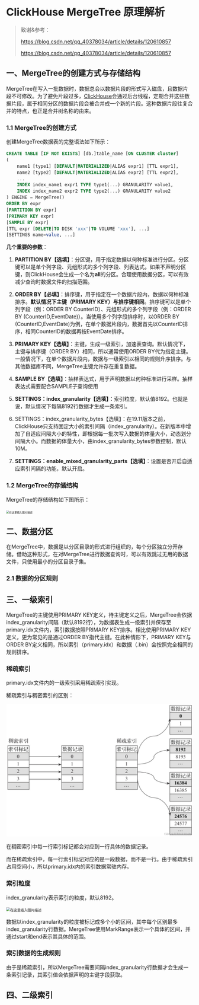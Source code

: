 # ClickHouse MergeTree 原理解析

> 致谢&参考：
>
> https://blog.csdn.net/qq_40378034/article/details/120610857
>
> https://blog.csdn.net/qq_40378034/article/details/120610857



## 一、MergeTree的创建方式与存储结构

​	MergeTree在写入一批数据时，数据总会以数据片段的形式写入磁盘，且数据片段不可修改。为了避免片段过多，[ClickHouse](https://so.csdn.net/so/search?q=ClickHouse&spm=1001.2101.3001.7020)会通过后台线程，定期合并这些数据片段，属于相同分区的数据片段会被合并成一个新的片段。这种数据片段往复合并的特点，也正是合并树名称的由来。

### 1.1 MergeTree的创建方式

创建MergeTree数据表的完整语法如下所示：

```sql
CREATE TABLE [IF NOT EXISTS] [db.]table_name [ON CLUSTER cluster]
(
    name1 [type1] [DEFAULT|MATERIALIZED|ALIAS expr1] [TTL expr1],
    name2 [type2] [DEFAULT|MATERIALIZED|ALIAS expr2] [TTL expr2],
    ...
    INDEX index_name1 expr1 TYPE type1(...) GRANULARITY value1,
    INDEX index_name2 expr2 TYPE type2(...) GRANULARITY value2
) ENGINE = MergeTree()
ORDER BY expr
[PARTITION BY expr]
[PRIMARY KEY expr]
[SAMPLE BY expr]
[TTL expr [DELETE|TO DISK 'xxx'|TO VOLUME 'xxx'], ...]
[SETTINGS name=value, ...]
```

**几个重要的参数**：

1. **PARTITION BY【选填】**：分区键，用于指定数据以何种标准进行分区。分区键可以是单个列字段、元组形式的多个列字段、列表达式。如果不声明分区键，则ClickHouse会生成一个名为**all**的分区。合理使用数据分区，可以有效减少查询时数据文件的扫描范围。

2. **ORDER BY【必填】**：排序键，用于指定在一个数据片段内，数据以何种标准排序。**默认情况下主键（PRIMARY KEY）与排序键相同**。排序键可以是单个列字段（例：ORDER BY CounterID）、元组形式的多个列字段（例：ORDER BY (CounterID,EventDate)）。当使用多个列字段排序时，以ORDER BY (CounterID,EventDate)为例，在单个数据片段内，数据首先以CounterID排序，相同CounterID的数据再按EventDate排序。
3. **PRIMARY KEY【选填】**：主键，生成一级索引，加速表查询。默认情况下，主键与排序键（ORDER BY）相同，所以通常使用ORDER BY代为指定主键。一般情况下，在单个数据片段内，数据与一级索引以相同的规则升序排序。与其他数据库不同，MergeTree主键允许存在重复数据。
4. **SAMPLE BY【选填】**：抽样表达式，用于声明数据以何种标准进行采样。抽样表达式需要配合SAMPLE子查询使用
5. **SETTINGS：index_granularity【选填】**：索引粒度，默认值8192。也就是说，默认情况下每隔8192行数据才生成一条索引。
6. SETTINGS：index_granularity_bytes【选填】：在19.11版本之前，ClickHouse只支持固定大小的索引间隔（index_granularity）。在新版本中增加了自适应间隔大小的特性，即根据每一批次写入数据的体量大小，动态划分间隔大小。而数据的体量大小，由index_granularity_bytes参数控制，默认10M。
7. **SETTINGS：enable_mixed_granularity_parts【选填】**：设置是否开启自适应索引间隔的功能，默认开启。

### 1.2 MergeTree的存储结构

MergeTree的存储结构如下图所示：

<img src="../flink/images/watermark,type_ZHJvaWRzYW5zZmFsbGJhY2s,shadow_50,text_Q1NETiBA6YKL6YGi55qE5rWB5rWq5YmR5a6i,size_20,color_FFFFFF,t_70,g_se,x_16#pic_center.png" alt="在这里插入图片描述" style="zoom:50%;" />

## 二、数据分区

在MergeTree中，数据是以分区目录的形式进行组织的，每个分区独立分开存储。借助这种形式，在对MergeTree进行数据查询时，可以有效跳过无用的数据文件，只使用最小的分区目录子集。

### 2.1 数据的分区规则





## 三、一级索引

MergeTree的主键使用PRIMARY KEY定义，待主键定义之后，MergeTree会依据index_granularity间隔（默认8192行），为数据表生成一级索引并保存至primary.idx文件内，索引数据按照PRIMARY KEY排序。相比使用PRIMARY KEY定义，更为常见的是通过ORDER BY指代主键。在此种情形下，PRIMARY KEY与ORDER BY定义相同，所以索引（primary.idx）和数据（.bin）会按照完全相同的规则排序。

### 稀疏索引

primary.idx文件内的一级索引采用稀疏索引实现。



稀疏索引与稠密索引的区别：

<img src="img/watermark,type_ZHJvaWRzYW5zZmFsbGJhY2s,shadow_50,text_Q1NETiBA6YKL6YGi55qE5rWB5rWq5YmR5a6i,size_20,color_FFFFFF,t_70,g_se,x_16" alt="在这里插入图片描述" style="zoom:50%;" />



在稠密索引中每一行索引标记都会对应到一行具体的数据记录。

而在稀疏索引中，每一行索引标记对应的是一段数据，而不是一行。由于稀疏索引占用空间小，所以primary.idx内的索引数据常驻内存。



### 索引粒度

index_granularity表示索引的粒度，默认8192。

<img src="https://img-blog.csdnimg.cn/b368a3a0dcd948b489577f3bda555d88.png?x-oss-process=image/watermark,type_ZHJvaWRzYW5zZmFsbGJhY2s,shadow_50,text_Q1NETiBA6YKL6YGi55qE5rWB5rWq5YmR5a6i,size_20,color_FFFFFF,t_70,g_se,x_16#pic_center" alt="在这里插入图片描述" style="zoom: 67%;" />

数据以index_granularity的粒度被标记成多个小的区间，其中每个区别最多index_granularity行数据。MergeTree使用MarkRange表示一个具体的区间，并通过start和end表示其具体的范围。



### 索引数据的生成规则

由于是稀疏索引，所以MergeTree需要间隔index_granularity行数据才会生成一条索引记录，其索引值会依据声明的主键字段获取。





## 四、二级索引





